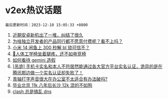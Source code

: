 # v2ex热议话题

`最后更新时间：2023-12-10 15:05:33 +0800`

1. [近期安卓新机出了一堆，纠结了很久](https://www.v2ex.com/t/998995)
1. [为啥独立开发者的产品同行都不愿意付费呢？看不上吗？](https://www.v2ex.com/t/998941)
1. [小米 14 闲鱼上 300 秒解 bl 锁可信不？](https://www.v2ex.com/t/999070)
1. [🦽人体工学椅坐着腿疼，还不如电竞椅](https://www.v2ex.com/t/998966)
1. [如何看待 gemini 造假](https://www.v2ex.com/t/999027)
1. [[吊诡] 手机卡实名和本人不符居然能通过各大官方平台实名认证，诡异的是在腾讯那边做一个实名认证却失败了！](https://www.v2ex.com/t/998964)
1. [青轴打字声音很大在办公室不太适合有办法破吗?](https://www.v2ex.com/t/999021)
1. [毕业北京 11k 八年后长沙 12k 混的不如狗](https://www.v2ex.com/t/999000)
1. [clash 总是搞乱 dns](https://www.v2ex.com/t/999090)

